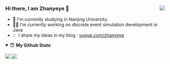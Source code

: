 ### Hi there, I am Zhanyeye 👋  <img align="right" src="https://visitor-badge.glitch.me/badge?page_id=zhanyeye" />


- 📓 I'm currently studying in Nanjing University. 
- 👨‍💻 I'm currently working on discrete event simulation development in Java
- 💡 &nbsp;I share my ideas in my blog : [yuque.com/zhanyeye](https://www.yuque.com/zhanyeye)


<details open>
 <summary> 😇 <b>My Github Stats</b>: </summary>
 <br/>
 
  <img align="center" src="https://github-readme-stats.vercel.app/api?username=zhanyeye&count_private=true&hide=issues&line_height=24" />
  <img align="center" src="https://github-readme-stats.vercel.app/api/top-langs/?username=zhanyeye&layout=compact" />
 
</details>



<!--
<img align="right" width="420px" src="https://github-readme-stats.vercel.app/api?username=zhanyeye&show_icons=true&icon_color=805AD5&text_color=2edfa3&bg_color=ffffff&hide_title=true&title_color=20a0ff" alt="Zhanyeye's GitHub Stats">
-->




<!--
[![zhanyeye's github stats](https://github-readme-stats.vercel.app/api?username=zhanyeye)](https://github.com/zhanyeye)
**zhanyeye/zhanyeye** is a ✨ _special_ ✨ repository because its `README.md` (this file) appears on your GitHub profile.

Here are some ideas to get you started:

- 🔭 I’m currently working on ...
- 🌱 I’m currently learning ...
- 👯 I’m looking to collaborate on ...
- 🤔 I’m looking for help with ...
- 💬 Ask me about ...
- 📫 How to reach me: ...
- 😄 Pronouns: ...
- ⚡ Fun fact: ...
-->
